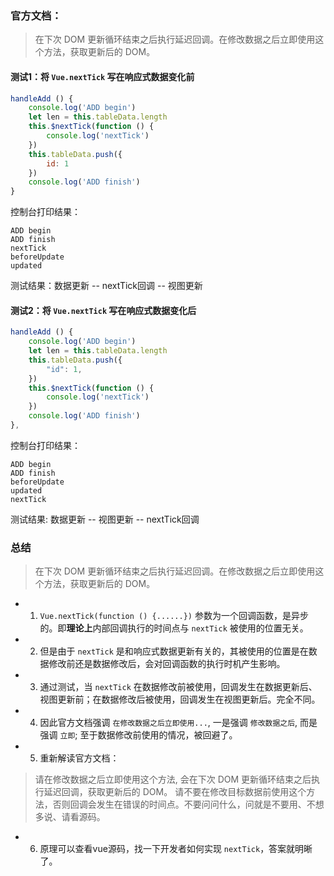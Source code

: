 ### 官方文档：

> 在下次 DOM 更新循环结束之后执行延迟回调。在修改数据之后立即使用这个方法，获取更新后的 DOM。

#### 测试1：将 `Vue.nextTick` 写在**响应式数据变化前**

```javascript
handleAdd () {
    console.log('ADD begin')
    let len = this.tableData.length
    this.$nextTick(function () {
        console.log('nextTick')
    })
    this.tableData.push({
        id: 1
    })
    console.log('ADD finish')
}
```

控制台打印结果：

```
ADD begin
ADD finish
nextTick
beforeUpdate
updated
```

测试结果：数据更新 -- nextTick回调 -- 视图更新


#### 测试2：将 `Vue.nextTick` 写在**响应式数据变化后**

```javascript
handleAdd () {
    console.log('ADD begin')
    let len = this.tableData.length
    this.tableData.push({
        "id": 1,
    })
    this.$nextTick(function () {
        console.log('nextTick')
    })
    console.log('ADD finish')
},
```

控制台打印结果：

```
ADD begin
ADD finish
beforeUpdate
updated
nextTick
```

测试结果: 数据更新 -- 视图更新 -- nextTick回调

### 总结

> 在下次 DOM 更新循环结束之后执行延迟回调。在修改数据之后立即使用这个方法，获取更新后的 DOM。

- 1. `Vue.nextTick(function () {......})` 参数为一个回调函数，是异步的。即**理论上**内部回调执行的时间点与 `nextTick` 被使用的位置无关。
- 2. 但是由于 `nextTick` 是和响应式数据更新有关的，其被使用的位置是在数据修改前还是数据修改后，会对回调函数的执行时机产生影响。
- 3. 通过测试，当 `nextTick` 在数据修改前被使用，回调发生在数据更新后、视图更新前；在数据修改后被使用，回调发生在视图更新后。完全不同。
- 4. 因此官方文档强调 `在修改数据之后立即使用...`, 一是强调 `修改数据之后`, 而是强调 `立即`; 至于数据修改前使用的情况，被回避了。
- 5. 重新解读官方文档：

> 请在修改数据之后立即使用这个方法, 会在下次 DOM 更新循环结束之后执行延迟回调，获取更新后的 DOM。
> 请不要在修改目标数据前使用这个方法，否则回调会发生在错误的时间点。不要问问什么，问就是不要用、不想多说、请看源码。

- 6. 原理可以查看vue源码，找一下开发者如何实现 `nextTick`，答案就明晰了。
